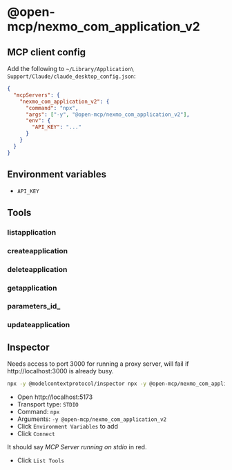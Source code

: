 # @open-mcp/nexmo_com_application_v2

## MCP client config

Add the following to `~/Library/Application\ Support/Claude/claude_desktop_config.json`:

```json
{
  "mcpServers": {
    "nexmo_com_application_v2": {
      "command": "npx",
      "args": ["-y", "@open-mcp/nexmo_com_application_v2"],
      "env": {
        "API_KEY": "..."
      }
    }
  }
}
```

## Environment variables

- `API_KEY`

## Tools

### listapplication

### createapplication

### deleteapplication

### getapplication

### parameters_id_

### updateapplication

## Inspector

Needs access to port 3000 for running a proxy server, will fail if http://localhost:3000 is already busy.

```bash
npx -y @modelcontextprotocol/inspector npx -y @open-mcp/nexmo_com_application_v2
```

- Open http://localhost:5173
- Transport type: `STDIO`
- Command: `npx`
- Arguments: `-y @open-mcp/nexmo_com_application_v2`
- Click `Environment Variables` to add
- Click `Connect`

It should say _MCP Server running on stdio_ in red.

- Click `List Tools`
